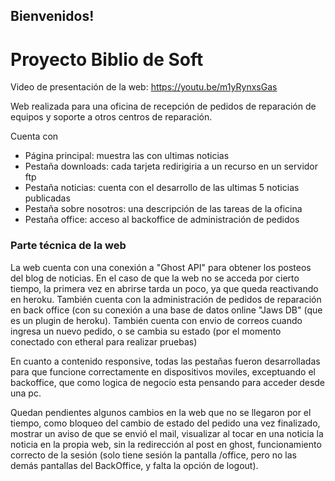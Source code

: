 ## Bienvenidos!

# Proyecto Biblio de Soft

Video de presentación de la web: https://youtu.be/m1yRynxsGas 

Web realizada para una oficina de recepción de pedidos de reparación de equipos y soporte a otros centros de reparación.

Cuenta con 
- Página principal: muestra las con ultimas noticias
- Pestaña downloads: cada tarjeta redirigiria a un recurso en un servidor ftp
- Pestaña noticias: cuenta con el desarrollo de las ultimas 5 noticias publicadas
- Pestaña sobre nosotros: una descripción de las tareas de la oficina
- Pestaña office: acceso al backoffice de administración de pedidos

### Parte técnica de la web

La web cuenta con una conexión a "Ghost API" para obtener los posteos del blog de noticias. En el caso de que la web no se acceda por cierto tiempo, la primera vez en abrirse tarda un poco, ya que queda reactivando en heroku.
También cuenta con la administración de pedidos de reparación en back office (con su conexión a una base de datos online "Jaws DB" (que es un plugin de heroku). También cuenta con envio de correos cuando ingresa un nuevo pedido, o se cambia su estado (por el momento conectado con etheral para realizar pruebas)

En cuanto a contenido responsive, todas las pestañas fueron desarrolladas para que funcione correctamente en dispositivos moviles, exceptuando el backoffice, que como logica de negocio esta pensando para acceder desde una pc.

Quedan pendientes algunos cambios en la web que no se llegaron por el tiempo, como bloqueo del cambio de estado del pedido una vez finalizado, mostrar un aviso de que se envió el mail, visualizar al tocar en una noticia la noticia en la propia web, sin la redirección al post en ghost, funcionamiento correcto de la sesión (solo tiene sesión la pantalla /office, pero no las demás  pantallas del BackOffice, y falta la opción de logout).


